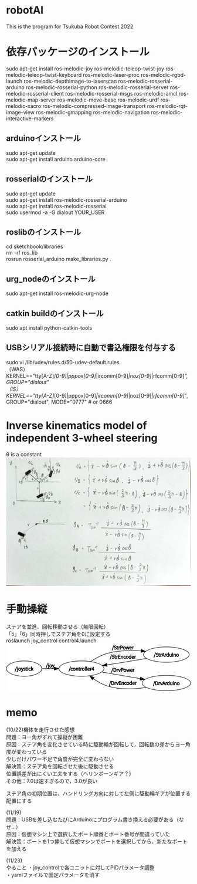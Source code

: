 # robotAI
This is the program for Tsukuba Robot Contest 2022

# 依存パッケージのインストール
sudo apt-get install ros-melodic-joy ros-melodic-teleop-twist-joy ros-melodic-teleop-twist-keyboard ros-melodic-laser-proc ros-melodic-rgbd-launch ros-melodic-depthimage-to-laserscan ros-melodic-rosserial-arduino ros-melodic-rosserial-python ros-melodic-rosserial-server ros-melodic-rosserial-client ros-melodic-rosserial-msgs ros-melodic-amcl ros-melodic-map-server ros-melodic-move-base ros-melodic-urdf ros-melodic-xacro ros-melodic-compressed-image-transport ros-melodic-rqt-image-view ros-melodic-gmapping ros-melodic-navigation ros-melodic-interactive-markers

## arduinoインストール
sudo apt-get update  
sudo apt-get install arduino arduino-core

## rosserialのインストール
sudo apt-get update  
sudo apt-get install ros-melodic-rosserial-arduino  
sudo apt-get install ros-melodic-rosserial  
sudo usermod -a -G dialout YOUR_USER  

## roslibのインストール
cd sketchbook/libraries  
rm -rf ros_lib  
rosrun rosserial_arduino make_libraries.py .  

## urg_nodeのインストール
sudo apt-get install ros-melodic-urg-node

## catkin buildのインストール
sudo apt install python-catkin-tools

## USBシリアル接続時に自動で書込権限を付与する  
sudo vi /lib/udev/rules.d/50-udev-default.rules  
（WAS）  
KERNEL=="tty[A-Z]*[0-9]|pppox[0-9]*|ircomm[0-9]*|noz[0-9]*|rfcomm[0-9]*", GROUP="dialout"  
（IS）  
KERNEL=="tty[A-Z]*[0-9]|pppox[0-9]*|ircomm[0-9]*|noz[0-9]*|rfcomm[0-9]*", GROUP="dialout", MODE="0777"  # or 0666

# Inverse kinematics model of independent 3-wheel steering
θ is a constant
![Inverse kinematics model](Inverse_kinematics_model.jpg)

# 手動操縦  
ステアを並進、回転移動させる（無限回転）  
「5」「6」同時押しでステア角を0に設定する  
roslaunch joy_control control4.launch  
![joy_control](joy_control.png)

# memo
(10/22)機体を走行させた感想  
問題：ヨー角がずれて操縦が困難  
原因：ステア角を変化させている時に駆動輪が回転して，回転数の差からヨー角度が変わっている  
      少しだけパワー不足で角度が完全に変わらない  
解決策：ステア角を回転させた後に駆動させる  
        位置誤差が出にくい工夫をする（ヘリンボーンギア？）  
その他：7.0は速すぎるので，3.0が良い  

ステア角の初期位置は、ハンドリング方向に対して左側に駆動輪ギアが位置する配置にする  

(11/19)  
問題：USBを差し込むたびにArduinoにプログラム書き換える必要がある（なぜ...）  
原因：仮想マシン上で選択したポート順番とポート番号が間違っていた  
解決策：ポートを1つ挿して仮想マシンでポートを選択してから、新たなポートを加える  

(11/23)  
やること
・joy_controlで各ユニットに対してPIDパラメータ調整  
・yamlファイルで固定パラメータを消す  